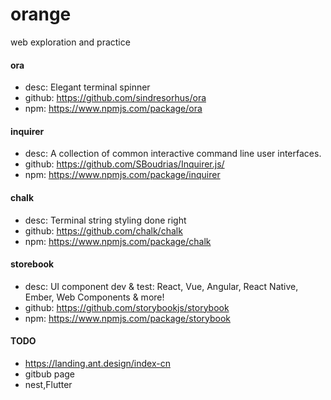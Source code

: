 # orange
web exploration and practice

#### ora
* desc: Elegant terminal spinner
* github: https://github.com/sindresorhus/ora
* npm: https://www.npmjs.com/package/ora

#### inquirer
* desc: A collection of common interactive command line user interfaces.
* github: https://github.com/SBoudrias/Inquirer.js/
* npm: https://www.npmjs.com/package/inquirer

#### chalk
* desc: Terminal string styling done right
* github: https://github.com/chalk/chalk
* npm: https://www.npmjs.com/package/chalk

#### storebook
* desc: UI component dev & test: React, Vue, Angular, React Native, Ember, Web Components & more!
* github: https://github.com/storybookjs/storybook
* npm: https://www.npmjs.com/package/storybook

#### TODO
* https://landing.ant.design/index-cn 
* gitbub page
* nest,Flutter



